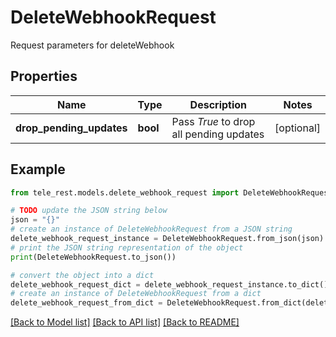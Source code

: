 # DeleteWebhookRequest

Request parameters for deleteWebhook

## Properties

Name | Type | Description | Notes
------------ | ------------- | ------------- | -------------
**drop_pending_updates** | **bool** | Pass *True* to drop all pending updates | [optional] 

## Example

```python
from tele_rest.models.delete_webhook_request import DeleteWebhookRequest

# TODO update the JSON string below
json = "{}"
# create an instance of DeleteWebhookRequest from a JSON string
delete_webhook_request_instance = DeleteWebhookRequest.from_json(json)
# print the JSON string representation of the object
print(DeleteWebhookRequest.to_json())

# convert the object into a dict
delete_webhook_request_dict = delete_webhook_request_instance.to_dict()
# create an instance of DeleteWebhookRequest from a dict
delete_webhook_request_from_dict = DeleteWebhookRequest.from_dict(delete_webhook_request_dict)
```
[[Back to Model list]](../README.md#documentation-for-models) [[Back to API list]](../README.md#documentation-for-api-endpoints) [[Back to README]](../README.md)


